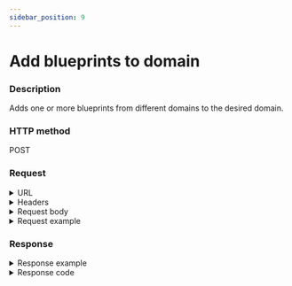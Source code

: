 ```yaml
---
sidebar_position: 9
---
```


# Add blueprints to domain

### Description

Adds one or more blueprints from different domains to the desired domain.

### HTTP method

POST

### Request

<details>
<summary>URL</summary>
```javascript
http://{Admin API IP}:{port#}/api/v1/domains/{id}/blueprints
```
</details>

<details>
<summary>Headers</summary>


Example header format:

`Authorization: Basic <authorization token returned from the login method>`

`Content-Type: application/json`

| Parameter | Description/Comments |
| --- | --- |
| id | (string) Domain's id. |
</details>

<details>
<summary>Request body</summary>

| Parameter | Description/Comments |
| --- | --- |
| Id | (string) Blueprint's id. |
| ValidateResourceAvailability | (string) Set to **true** to check that the blueprint's resources are available in the new domain. |
</details>

<details>
<summary>Request example</summary>
```javascript
{
  "Blueprints": [
    {
      "Id": "ca60106f-761b-4463-976f-8cc846bc10ff"
    },
    {
      "Id": "a68214a1-3c5d-4534-886d-a1d281e58f21"
    }    
  ],
  "ValidateResourceAvailability": true
}
```
</details>

### Response

<details>
<summary>Response example</summary>
```javascript
{
    "Errors": []
}
```
</details>

<details>
<summary>Response code</summary>

```javascript
200 OK
```
</details>